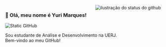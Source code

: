 
<img align='right' src="https://github-readme-stats.vercel.app/api?username=iuricode&show_icons=true&title_color=783c00&text_color=af552e&icon_color=783c00&bg_color=f8efd4&cache_seconds=2300" alt="ilustração do status do github">

### 👋 Olá, meu nome é Yuri Marques!

<img src="https://img.shields.io/static/v1?label=Overview&message=Yuri Marques&color=f8efd4&style=for-the-badge&logo=GitHub" alt="Static GitHub">

<p>Sou estudante de Análise e Desenvolvimento na UERJ.<br/> Bem-vindo ao meu GitHub!</p>
<!--
**GitByYuriMarques/GitByYuriMarques** is a ✨ _special_ ✨ repository because its `README.md` (this file) appears on your GitHub profile.

Here are some ideas to get you started:

- 🔭 I’m currently working on ...
- 🌱 I’m currently learning ...
- 👯 I’m looking to collaborate on ...
- 🤔 I’m looking for help with ...
- 💬 Ask me about ...
- 📫 How to reach me: ...
- 😄 Pronouns: ...
- ⚡ Fun fact: ...
-->
